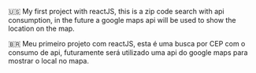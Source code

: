 🇺🇸
My first project with reactJS, this is a zip code search with api consumption, in the future a google maps api will be used to show the location on the map.


🇧🇷
Meu primeiro projeto com reactJS, esta é uma busca por CEP com o consumo de api, futuramente será utilizado uma api do google maps para mostrar o local no mapa.